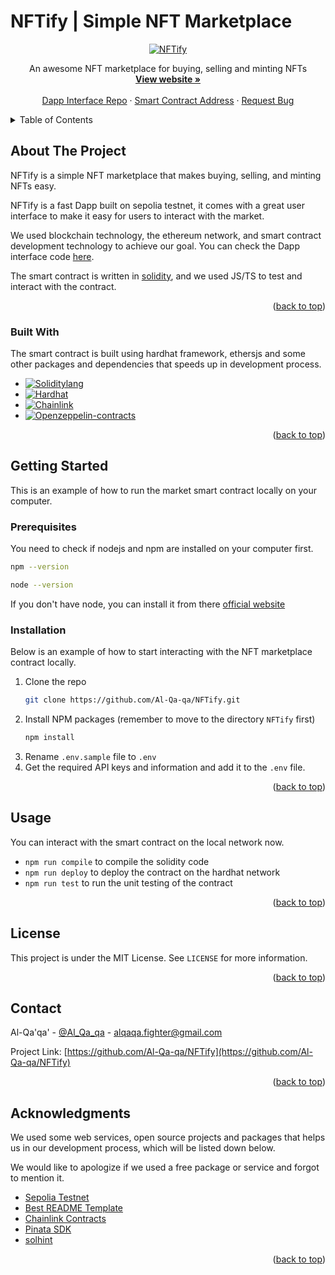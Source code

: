 <!-- Improved compatibility of back to top link: See: https://github.com/othneildrew/Best-README-Template/pull/73 -->
<a name="readme-top"></a>

<!-- PROJECT SHIELDS -->
<!--
*** I'm using markdown "reference style" links for readability.
*** Reference links are enclosed in brackets [ ] instead of parentheses ( ).
*** See the bottom of this document for the declaration of the reference variables
*** for contributors-url, forks-url, etc. This is an optional, concise syntax you may use.
*** https://www.markdownguide.org/basic-syntax/#reference-style-links
-->


<!-- PROJECT LOGO -->
<h1>NFTify | Simple NFT Marketplace</h1>
<div align="center">
  <a href="https://nftify-interface.vercel.app/">
    <img src="https://i.ibb.co/555S7sx/frame.png" alt="NFTify">
  </a>

  <p align="center">
    An awesome NFT marketplace for buying, selling and minting NFTs 
    <br />
    <a href="https://nftify-interface.vercel.app/"><strong>View website »</strong></a>
    <br />
    <br />
    <a href="https://github.com/Al-Qa-qa/NFTify-interface">Dapp Interface Repo</a>
    ·
    <a href="https://sepolia.etherscan.io/address/0x5Bc5d7Af02A93a3ed9De70300EB951B29B8b3b0d">Smart Contract Address</a>
    ·
    <a href="https://github.com/Al-Qa-qa/NFTify/issues">Request Bug</a>
  </p>
</div>



<!-- TABLE OF CONTENTS -->
<details>
  <summary>Table of Contents</summary>
  <ol>
    <li>
      <a href="#about-the-project">About The Project</a>
      <ul>
        <li><a href="#built-with">Built With</a></li>
      </ul>
    </li>
    <li>
      <a href="#getting-started">Getting Started</a>
      <ul>
        <li><a href="#prerequisites">Prerequisites</a></li>
        <li><a href="#installation">Installation</a></li>
      </ul>
    </li>
    <li><a href="#usage">Usage</a></li>
    <li><a href="#license">License</a></li>
    <li><a href="#contact">Contact</a></li>
    <li><a href="#acknowledgments">Acknowledgments</a></li>
  </ol>
</details>

<!-- ABOUT THE PROJECT -->

## About The Project

NFTify is a simple NFT marketplace that makes buying, selling, and minting NFTs easy.

NFTify is a fast Dapp built on sepolia testnet, it comes with a great user interface to make it easy for users to interact with the market.

We used blockchain technology, the ethereum network, and smart contract development technology to achieve our goal. You can check the Dapp interface code [here](https://github.com/Al-Qa-qa/NFTify-interface).

The smart contract is written in [solidity](https://soliditylang.org/), and we used JS/TS to test and interact with the contract.

<p align="right">(<a href="#readme-top">back to top</a>)</p>



### Built With

The smart contract is built using hardhat framework, ethersjs and some other packages and dependencies that speeds up in development process.

* [![Soliditylang][Solidity]][Solidity-url]
* [![Hardhat][Hardhat]][Hardhat-url]
* [![Chainlink][Chainlink]][Chainlink-url]
* [![Openzeppelin-contracts][Openzeppelin]][Openzeppelin-url]


<p align="right">(<a href="#readme-top">back to top</a>)</p>

<!-- GETTING STARTED -->
## Getting Started

This is an example of how to run the market smart contract locally on your computer.

### Prerequisites

You need to check if nodejs and npm are installed on your computer first.

```sh
npm --version
```

```sh
node --version
```

If you don't have node, you can install it from there [official website](https://nodejs.org/en)


### Installation

Below is an example of how to start interacting with the NFT marketplace contract locally.

1. Clone the repo
   ```sh
   git clone https://github.com/Al-Qa-qa/NFTify.git
   ```
2. Install NPM packages (remember to move to the directory `NFTify` first)
   ```sh
   npm install
   ```
3. Rename `.env.sample` file to `.env`
4. Get the required API keys and information and add it to the `.env` file.


<p align="right">(<a href="#readme-top">back to top</a>)</p>



<!-- USAGE EXAMPLES -->
## Usage

You can interact with the smart contract on the local network now.

- `npm run compile` to compile the solidity code
- `npm run deploy` to deploy the contract on the hardhat network
- `npm run test` to run the unit testing of the contract

<p align="right">(<a href="#readme-top">back to top</a>)</p>

<!-- LICENSE -->
## License

This project is under the MIT License. See `LICENSE` for more information.

<p align="right">(<a href="#readme-top">back to top</a>)</p>


<!-- CONTACT -->
## Contact

Al-Qa'qa' - [@Al_Qa_qa](https://twitter.com/Al_Qa_qa) - alqaqa.fighter@gmail.com

Project Link: [https://github.com/Al-Qa-qa/NFTify](https://github.com/Al-Qa-qa/NFTify)

<p align="right">(<a href="#readme-top">back to top</a>)</p>


<!-- ACKNOWLEDGMENTS -->
## Acknowledgments

We used some web services, open source projects and packages that helps us in our development process, which will be listed down below.

We would like to apologize if we used a free package or service and forgot to mention it.

* [Sepolia Testnet](https://sepolia.dev/)
* [Best README Template](https://github.com/othneildrew/Best-README-Template)
* [Chainlink Contracts](https://www.npmjs.com/package/@chainlink/contracts)
* [Pinata SDK](https://github.com/PinataCloud/Pinata-SDK)
* [solhint](https://github.com/protofire/solhint)

<p align="right">(<a href="#readme-top">back to top</a>)</p>



<!-- MARKDOWN LINKS & IMAGES -->
<!-- https://www.markdownguide.org/basic-syntax/#reference-style-links -->
[contributors-shield]: https://img.shields.io/github/contributors/othneildrew/Best-README-Template.svg?style=for-the-badge
[contributors-url]: https://github.com/othneildrew/Best-README-Template/graphs/contributors
[forks-shield]: https://img.shields.io/github/forks/othneildrew/Best-README-Template.svg?style=for-the-badge
[forks-url]: https://github.com/othneildrew/Best-README-Template/network/members
[stars-shield]: https://img.shields.io/github/stars/othneildrew/Best-README-Template.svg?style=for-the-badge
[stars-url]: https://github.com/othneildrew/Best-README-Template/stargazers
[issues-shield]: https://img.shields.io/github/issues/othneildrew/Best-README-Template.svg?style=for-the-badge
[issues-url]: https://github.com/othneildrew/Best-README-Template/issues
[license-shield]: https://img.shields.io/github/license/othneildrew/Best-README-Template.svg?style=for-the-badge
[license-url]: https://github.com/othneildrew/Best-README-Template/blob/master/LICENSE.txt
[linkedin-shield]: https://img.shields.io/badge/-LinkedIn-black.svg?style=for-the-badge&logo=linkedin&colorB=555
[linkedin-url]: https://linkedin.com/in/othneildrew
[product-screenshot]: images/screenshot.png

[Solidity]: https://img.shields.io/badge/solidity-363636?style=for-the-badge&logo=solidity&logoColor=white
[Solidity-url]: https://soliditylang.org/
[Hardhat]: https://img.shields.io/badge/hardhat-FFF100?style=for-the-badge&logoColor=black
[Hardhat-url]: https://hardhat.org/
[Chainlink]: https://img.shields.io/badge/chainlink-375BD2?style=for-the-badge&logo=chainlink&logoColor=white
[Chainlink-url]: https://chain.link/
[Openzeppelin]: https://img.shields.io/badge/open_zeppelin-412991?style=for-the-badge&logo=openzeppelin&logoColor=white
[Openzeppelin-url]: https://www.openzeppelin.com/contracts


